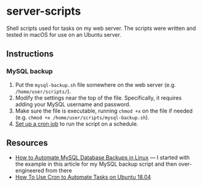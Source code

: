 # server-scripts

Shell scripts used for tasks on my web server. The scripts were written and tested in macOS for use on an Ubuntu server.

## Instructions

### MySQL backup

1. Put the `mysql-backup.sh` file somewhere on the web server (e.g. `/home/user/scripts/`).
2. Modify the settings near the top of the file. Specifically, it requires adding your MySQL username and password.
3. Make sure the file is executable, running `chmod +x` on the file if needed (e.g. `chmod +x /home/user/scripts/mysql-backup.sh`).
4. [Set up a cron job](https://www.digitalocean.com/community/tutorials/how-to-use-cron-to-automate-tasks-ubuntu-1804) to run the script on a schedule.

## Resources

- [How to Automate MySQL Database Backups in Linux](https://sqlbak.com/blog/how-to-automate-mysql-database-backups-in-linux) — I started with the example in this article for my MySQL backup script and then over-engineered from there
- [How To Use Cron to Automate Tasks on Ubuntu 18.04](https://www.digitalocean.com/community/tutorials/how-to-use-cron-to-automate-tasks-ubuntu-1804)